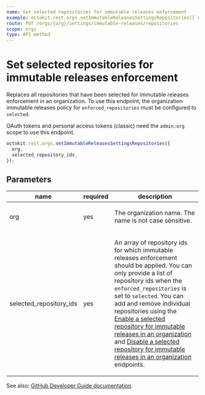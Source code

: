 ```yaml
---
name: Set selected repositories for immutable releases enforcement
example: octokit.rest.orgs.setImmutableReleasesSettingsRepositories({ org, selected_repository_ids })
route: PUT /orgs/{org}/settings/immutable-releases/repositories
scope: orgs
type: API method
---
```


# Set selected repositories for immutable releases enforcement

Replaces all repositories that have been selected for immutable releases enforcement in an organization. To use this endpoint, the organization immutable releases policy for `enforced_repositories` must be configured to `selected`.

OAuth tokens and personal access tokens (classic) need the `admin:org` scope to use this endpoint.

```js
octokit.rest.orgs.setImmutableReleasesSettingsRepositories({
  org,
  selected_repository_ids,
});
```

## Parameters

<table>
  <thead>
    <tr>
      <th>name</th>
      <th>required</th>
      <th>description</th>
    </tr>
  </thead>
  <tbody>
    <tr><td>org</td><td>yes</td><td>

The organization name. The name is not case sensitive.

</td></tr>
<tr><td>selected_repository_ids</td><td>yes</td><td>

An array of repository ids for which immutable releases enforcement should be applied. You can only provide a list of repository ids when the `enforced_repositories` is set to `selected`. You can add and remove individual repositories using the [Enable a selected repository for immutable releases in an organization](https://docs.github.com/rest/orgs/orgs#enable-a-selected-repository-for-immutable-releases-in-an-organization) and [Disable a selected repository for immutable releases in an organization](https://docs.github.com/rest/orgs/orgs#disable-a-selected-repository-for-immutable-releases-in-an-organization) endpoints.

</td></tr>
  </tbody>
</table>

See also: [GitHub Developer Guide documentation](https://docs.github.com/rest/orgs/orgs#set-selected-repositories-for-immutable-releases-enforcement).
